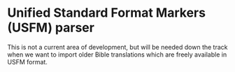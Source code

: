 # Unified Standard Format Markers (USFM) parser

This is not a current area of development, but will
be needed down the track when we want to import older
Bible translations which are freely available in USFM
format.

